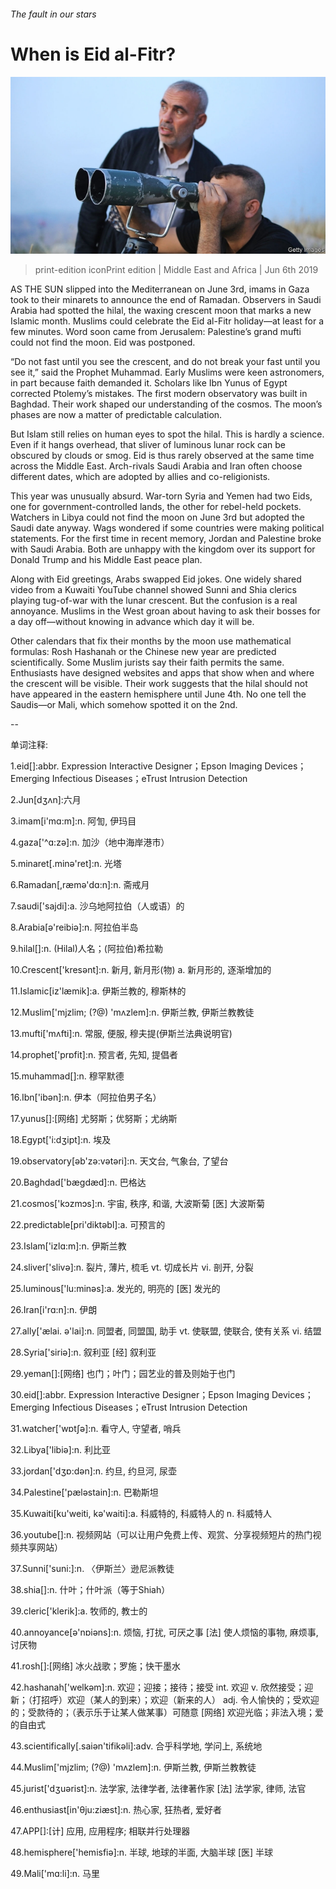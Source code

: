 ###### The fault in our stars

# When is Eid al-Fitr? 

![image](images/20190608_MAP004_0.jpg) 

> print-edition iconPrint edition | Middle East and Africa | Jun 6th 2019 

AS THE SUN slipped into the Mediterranean on June 3rd, imams in Gaza took to their minarets to announce the end of Ramadan. Observers in Saudi Arabia had spotted the hilal, the waxing crescent moon that marks a new Islamic month. Muslims could celebrate the Eid al-Fitr holiday—at least for a few minutes. Word soon came from Jerusalem: Palestine’s grand mufti could not find the moon. Eid was postponed. 

“Do not fast until you see the crescent, and do not break your fast until you see it,” said the Prophet Muhammad. Early Muslims were keen astronomers, in part because faith demanded it. Scholars like Ibn Yunus of Egypt corrected Ptolemy’s mistakes. The first modern observatory was built in Baghdad. Their work shaped our understanding of the cosmos. The moon’s phases are now a matter of predictable calculation. 

But Islam still relies on human eyes to spot the hilal. This is hardly a science. Even if it hangs overhead, that sliver of luminous lunar rock can be obscured by clouds or smog. Eid is thus rarely observed at the same time across the Middle East. Arch-rivals Saudi Arabia and Iran often choose different dates, which are adopted by allies and co-religionists. 

This year was unusually absurd. War-torn Syria and Yemen had two Eids, one for government-controlled lands, the other for rebel-held pockets. Watchers in Libya could not find the moon on June 3rd but adopted the Saudi date anyway. Wags wondered if some countries were making political statements. For the first time in recent memory, Jordan and Palestine broke with Saudi Arabia. Both are unhappy with the kingdom over its support for Donald Trump and his Middle East peace plan. 

Along with Eid greetings, Arabs swapped Eid jokes. One widely shared video from a Kuwaiti YouTube channel showed Sunni and Shia clerics playing tug-of-war with the lunar crescent. But the confusion is a real annoyance. Muslims in the West groan about having to ask their bosses for a day off—without knowing in advance which day it will be. 

Other calendars that fix their months by the moon use mathematical formulas: Rosh Hashanah or the Chinese new year are predicted scientifically. Some Muslim jurists say their faith permits the same. Enthusiasts have designed websites and apps that show when and where the crescent will be visible. Their work suggests that the hilal should not have appeared in the eastern hemisphere until June 4th. No one tell the Saudis—or Mali, which somehow spotted it on the 2nd. 

-- 

 单词注释:

1.eid[]:abbr. Expression Interactive Designer；Epson Imaging Devices；Emerging Infectious Diseases；eTrust Intrusion Detection 

2.Jun[dʒʌn]:六月 

3.imam[i'mɑ:m]:n. 阿訇, 伊玛目 

4.gaza['^ɑ:zә]:n. 加沙（地中海岸港市） 

5.minaret[.minә'ret]:n. 光塔 

6.Ramadan[,ræmә'dɑ:n]:n. 斋戒月 

7.saudi['sajdi]:a. 沙乌地阿拉伯（人或语）的 

8.Arabia[ә'reibiә]:n. 阿拉伯半岛 

9.hilal[]:n. (Hilal)人名；(阿拉伯)希拉勒 

10.Crescent['kresәnt]:n. 新月, 新月形(物) a. 新月形的, 逐渐增加的 

11.Islamic[iz'læmik]:a. 伊斯兰教的, 穆斯林的 

12.Muslim['mjzlim; (?@) 'mʌzlem]:n. 伊斯兰教, 伊斯兰教教徒 

13.mufti['mʌfti]:n. 常服, 便服, 穆夫提(伊斯兰法典说明官) 

14.prophet['prɒfit]:n. 预言者, 先知, 提倡者 

15.muhammad[]:n. 穆罕默德 

16.Ibn['ibən]:n. 伊本（阿拉伯男子名） 

17.yunus[]:[网络] 尤努斯；优努斯；尤纳斯 

18.Egypt['i:dʒipt]:n. 埃及 

19.observatory[әb'zә:vәtәri]:n. 天文台, 气象台, 了望台 

20.Baghdad['bægdæd]:n. 巴格达 

21.cosmos['kɔzmɔs]:n. 宇宙, 秩序, 和谐, 大波斯菊 [医] 大波斯菊 

22.predictable[pri'diktәbl]:a. 可预言的 

23.Islam['izlɑ:m]:n. 伊斯兰教 

24.sliver['slivә]:n. 裂片, 薄片, 梳毛 vt. 切成长片 vi. 剖开, 分裂 

25.luminous['lu:minәs]:a. 发光的, 明亮的 [医] 发光的 

26.Iran[i'rɑ:n]:n. 伊朗 

27.ally['ælai. ә'lai]:n. 同盟者, 同盟国, 助手 vt. 使联盟, 使联合, 使有关系 vi. 结盟 

28.Syria['siriә]:n. 叙利亚 [经] 叙利亚 

29.yeman[]:[网络] 也门；叶门；园艺业的普及则始于也门 

30.eid[]:abbr. Expression Interactive Designer；Epson Imaging Devices；Emerging Infectious Diseases；eTrust Intrusion Detection 

31.watcher['wɒtʃә]:n. 看守人, 守望者, 哨兵 

32.Libya['libiә]:n. 利比亚 

33.jordan['dʒɒ:dәn]:n. 约旦, 约旦河, 尿壶 

34.Palestine['pælәstain]:n. 巴勒斯坦 

35.Kuwaiti[ku'weiti, kә'waiti]:a. 科威特的, 科威特人的 n. 科威特人 

36.youtube[]:n. 视频网站（可以让用户免费上传、观赏、分享视频短片的热门视频共享网站） 

37.Sunni['suni:]:n. 〈伊斯兰〉逊尼派教徒 

38.shia[]:n. 什叶；什叶派（等于Shiah） 

39.cleric['klerik]:a. 牧师的, 教士的 

40.annoyance[ә'nɒiәns]:n. 烦恼, 打扰, 可厌之事 [法] 使人烦恼的事物, 麻烦事, 讨厌物 

41.rosh[]:[网络] 冰火战歌；罗施；快干墨水 

42.hashanah['welkəm]:n. 欢迎；迎接；接待；接受 int. 欢迎 v. 欣然接受；迎新；（打招呼）欢迎（某人的到来）；欢迎（新来的人） adj. 令人愉快的；受欢迎的；受款待的；（表示乐于让某人做某事）可随意 [网络] 欢迎光临；非法入境；爱的自由式 

43.scientifically[.saiәn'tifikәli]:adv. 合乎科学地, 学问上, 系统地 

44.Muslim['mjzlim; (?@) 'mʌzlem]:n. 伊斯兰教, 伊斯兰教教徒 

45.jurist['dʒuәrist]:n. 法学家, 法律学者, 法律著作家 [法] 法学家, 律师, 法官 

46.enthusiast[in'θju:ziæst]:n. 热心家, 狂热者, 爱好者 

47.APP[]:[计] 应用, 应用程序; 相联并行处理器 

48.hemisphere['hemisfiә]:n. 半球, 地球的半面, 大脑半球 [医] 半球 

49.Mali['mɑ:li]:n. 马里 

